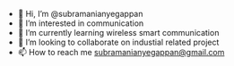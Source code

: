 - 👋 Hi, I’m @subramanianyegappan
- 👀 I’m interested in communication
- 🌱 I’m currently learning wireless smart communication
- 💞️ I’m looking to collaborate on industial related project
- 📫 How to reach me subramanianyegappan@gmail.com

<!---
subramanianyegappan/subramanianyegappan is a ✨ special ✨ repository because its `README.md` (this file) appears on your GitHub profile.
You can click the Preview link to take a look at your changes.
--->
